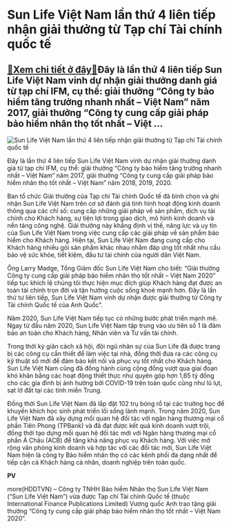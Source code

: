 Sun Life Việt Nam lần thứ 4 liên tiếp nhận giải thưởng từ Tạp chí Tài chính quốc tế
===================================================================================

[:gift:Xem chi tiết ở đây:gift:](https://hddtvn.com/sun-life-viet-nam-lan-thu-4-lien-tiep-nhan-giai-thuong-tu-tap-chi-tai-chinh-quoc-te/)Đây là lần thứ 4 liên tiếp Sun Life Việt Nam vinh dự nhận giải thưởng danh giá từ tạp chí IFM, cụ thể: giải thưởng “Công ty bảo hiểm tăng trưởng nhanh nhất – Việt Nam” năm 2017, giải thưởng “Công ty cung cấp giải pháp bảo hiểm nhân thọ tốt nhất – Việt …
-------------------------------------------------------------------------------------------------------------------------------------------------------------------------------------------------------------------------------------------------------------





![Sun Life Việt Nam lần thứ 4 liên tiếp nhận giải thưởng từ Tạp chí Tài chính quốc tế](https://hddtvn.com/wp-content/uploads/2021/01/1259_Sun_Life_2.jpg "Sun Life Việt Nam lần thứ 4 liên tiếp nhận giải thưởng từ Tạp chí Tài chính quốc tế")



Đây là lần thứ 4 liên tiếp Sun Life Việt Nam vinh dự nhận giải thưởng danh giá từ tạp chí IFM, cụ thể: giải thưởng “Công ty bảo hiểm tăng trưởng nhanh nhất – Việt Nam” năm 2017, giải thưởng “Công ty cung cấp giải pháp bảo hiểm nhân thọ tốt nhất – Việt Nam” năm 2018, 2019, 2020.


Ban tổ chức Giải thưởng của Tạp chí Tài chính Quốc tế đã bình chọn và ghi nhận Sun Life Việt Nam trên cơ sở đánh giá tình hình hoạt động kinh doanh thông qua các chỉ số: cung cấp những giải pháp về sản phẩm, dịch vụ tài chính cho Khách hàng, sự tiện lợi trong giao dịch, mô hình kinh doanh và nền tảng công nghệ. Giải thưởng này khẳng định vị thế, năng lực và uy tín của Sun Life Việt Nam trong việc cung cấp các giải pháp về sản phẩm bảo hiểm cho Khách hàng. Hiện tại, Sun Life Việt Nam đang cung cấp cho Khách hàng nhiều gói sản phẩm khác nhau nhằm đáp ứng tốt nhất nhu cầu bảo vệ sức khỏe, tiết kiệm, đầu tư tài chính của người dân Việt Nam.


Ông Larry Madge, Tổng Giám đốc Sun Life Việt Nam cho biết: “Giải thưởng Công ty cung cấp giải pháp bảo hiểm nhân thọ tốt nhất – Việt Nam 2020” tiếp tục khích lệ chúng tôi thực hiện mục đích giúp Khách hàng đạt được an toàn tài chính trọn đời và tận hưởng cuộc sống khoẻ mạnh hơn. Đây là lần thứ tư liên tiếp, Sun Life Việt Nam vinh dự nhận được giải thưởng từ Công ty Tài chính Quốc tế của Anh Quốc”.


Năm 2020, Sun Life Việt Nam tiếp tục có những bước phát triển mạnh mẽ. Ngay từ đầu năm 2020, Sun Life Việt Nam tập trung vào ưu tiên số 1 là đảm bảo an toàn cho Khách hàng, Nhân viên và Tư vấn tài chính.


Trong thời kỳ giãn cách xã hội, đội ngũ nhân sự của Sun Life đã được trang bị các công cụ cần thiết để làm việc tại nhà, đồng thời đưa ra các công cụ kỹ thuật số mới để đảm bảo kết nối và phục vụ tốt nhất cho Khách hàng. Sun Life Việt Nam cũng đã đồng hành cùng cộng đồng vượt qua giai đoạn khó khăn bằng các hoạt động thiết thực như quyên góp hơn 1,65 tỷ đồng cho các gia đình bị ảnh hưởng bởi COVID-19 trên toàn quốc cũng như lũ lụt, sạt lở đất tại các tỉnh miền Trung.


Đồng thời Sun Life Việt Nam đã lắp đặt 102 trụ bóng rổ tại các trường học để khuyến khích học sinh phát triển lối sống lành mạnh. Trong năm 2020, Sun Life Việt Nam đã xây dựng mối quan hệ đối tác với ngân hàng thương mại cổ phần Tiên Phong (TPBank) và đã đạt được kết quả kinh doanh vượt trội, đồng thời tạo dựng mối quan hệ đối tác mới với Ngân hàng thương mại cổ phần Á Châu (ACB) để tăng khả năng phục vụ Khách hàng. Với việc mở rộng văn phòng kinh doanh và hợp tác với các đối tác mới, Sun Life Việt Nam hiện là công ty Bảo hiểm nhân thọ có các kênh phối đa dạng nhất để tiếp cận cả Khách hàng cá nhân, doanh nghiệp trên toàn quốc.




**PV**



more(HDDTVN) – Công ty TNHH Bảo hiểm Nhân thọ Sun Life Việt Nam (“Sun Life Việt Nam”) vừa được Tạp chí Tài chính Quốc tế (thuộc International Finance Publications Limited) Vương quốc Anh trao tặng giải thưởng “Công ty cung cấp giải pháp bảo hiểm nhân thọ tốt nhất – Việt Nam 2020”.

